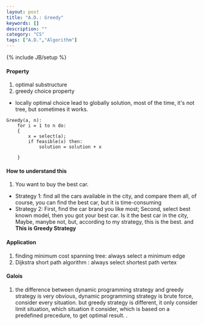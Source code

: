 ```yaml
---
layout: post
title: "A.D.: Greedy"
keywords: []
description: ""
category: "CS"
tags: ["A.D.","Algorithm"]
---
```

{% include JB/setup %}


#### Property
1. optimal substructure
2. greedy choice property
- locally optimal choice lead to globally solution, most of the time, it's not
  tree, but sometimes it works.

```code
Greedy(a, n):
    for i = 1 to n do:
    {
        x = select(a);
        if feasible(x) then:
            solution = solution + x

    }
```


#### How to understand this
1. You want to buy the best car. 
- Strategy 1: find all the cars available in the city, and compare them all, of
  course, you can find the best car, but it is time-consuming
- Strategy 2: First, find the car brand you like most; Second, select best known
  model, then you got your best car.  Is it the best car in the city, Maybe,
  manybe not, but, according to my strategy, this is the best. and **This is
  Greedy Strategy**


#### Application
1. finding minimum cost spanning tree: always select a minimum edge 
2. Dijkstra short path algorithm     : always select shortest path vertex



#### Galois
1. the difference between dynamic programming strategy and greedy strategy is
   very obvious, dynamic programming strategy is brute force, consider every
   situation.  but greedy strategy is different, it only consider limit
   situation, which situation it consider, which is based on a predefined
   precedure, to get optimal result. 
   .
